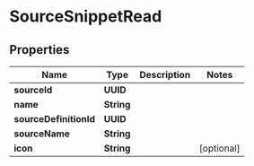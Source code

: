 

# SourceSnippetRead


## Properties

| Name | Type | Description | Notes |
|------------ | ------------- | ------------- | -------------|
|**sourceId** | **UUID** |  |  |
|**name** | **String** |  |  |
|**sourceDefinitionId** | **UUID** |  |  |
|**sourceName** | **String** |  |  |
|**icon** | **String** |  |  [optional] |



